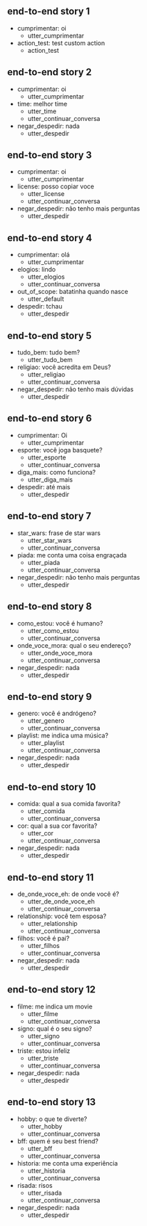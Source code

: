 ## end-to-end story 1
* cumprimentar: oi
   - utter_cumprimentar
* action_test: test custom action
   - action_test

## end-to-end story 2
* cumprimentar: oi
   - utter_cumprimentar
* time: melhor time
   - utter_time
   - utter_continuar_conversa
* negar_despedir: nada
   - utter_despedir

## end-to-end story 3
* cumprimentar: oi
   - utter_cumprimentar
* license: posso copiar voce
   - utter_license
   - utter_continuar_conversa
* negar_despedir: não tenho mais perguntas
   - utter_despedir

## end-to-end story 4
* cumprimentar: olá
   - utter_cumprimentar
* elogios: lindo
   - utter_elogios
   - utter_continuar_conversa
* out_of_scope: batatinha quando nasce
   - utter_default
* despedir: tchau
   - utter_despedir

## end-to-end story 5
* tudo_bem: tudo bem?
   - utter_tudo_bem
* religiao: você acredita em Deus?
   - utter_religiao
   - utter_continuar_conversa
* negar_despedir: não tenho mais dúvidas
   - utter_despedir

## end-to-end story 6
* cumprimentar: Oi
   - utter_cumprimentar
* esporte: você joga basquete?
   - utter_esporte
   - utter_continuar_conversa
* diga_mais: como funciona?
   - utter_diga_mais
* despedir: até mais
   - utter_despedir


## end-to-end story 7
* star_wars: frase de star wars
   - utter_star_wars
   - utter_continuar_conversa
* piada: me conta uma coisa engraçada
   - utter_piada
   - utter_continuar_conversa
* negar_despedir: não tenho mais perguntas
   - utter_despedir

## end-to-end story 8
* como_estou: você é humano?
   - utter_como_estou
   - utter_continuar_conversa
* onde_voce_mora: qual o seu endereço?
   - utter_onde_voce_mora
   - utter_continuar_conversa
* negar_despedir: nada
   - utter_despedir

## end-to-end story 9
* genero: você é andrógeno?
   - utter_genero
   - utter_continuar_conversa
* playlist: me indica uma música?
   - utter_playlist
   - utter_continuar_conversa
* negar_despedir: nada
   - utter_despedir

## end-to-end story 10
* comida: qual a sua comida favorita?
   - utter_comida
   - utter_continuar_conversa
* cor: qual a sua cor favorita?
   - utter_cor
   - utter_continuar_conversa
* negar_despedir: nada
   - utter_despedir

## end-to-end story 11
* de_onde_voce_eh: de onde você é?
   - utter_de_onde_voce_eh
   - utter_continuar_conversa
* relationship: você tem esposa?
   - utter_relationship
   - utter_continuar_conversa
* filhos: você é pai?
   - utter_filhos
   - utter_continuar_conversa
* negar_despedir: nada
   - utter_despedir

## end-to-end story 12
* filme: me indica um movie
   - utter_filme
   - utter_continuar_conversa
* signo: qual é o seu signo?
   - utter_signo
   - utter_continuar_conversa
* triste: estou infeliz
   - utter_triste
   - utter_continuar_conversa
* negar_despedir: nada
   - utter_despedir

## end-to-end story 13
* hobby: o que te diverte?
   - utter_hobby
   - utter_continuar_conversa
* bff: quem é seu best friend?
   - utter_bff
   - utter_continuar_conversa
* historia: me conta uma experiência
   - utter_historia
   - utter_continuar_conversa
* risada: risos
   - utter_risada
   - utter_continuar_conversa
* negar_despedir: nada
   - utter_despedir